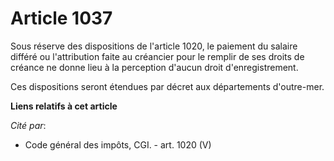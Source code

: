 # Article 1037

Sous réserve des dispositions de l'article 1020, le paiement du salaire différé ou l'attribution faite au créancier pour le
remplir de ses droits de créance ne donne lieu à la perception d'aucun droit d'enregistrement. 

Ces dispositions seront étendues par décret aux départements d'outre-mer.

**Liens relatifs à cet article**

_Cité par_:

  - Code général des impôts, CGI. - art. 1020 (V)
